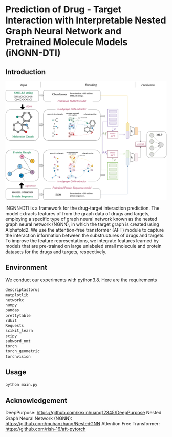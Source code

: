 # Prediction of Drug - Target Interaction with Interpretable Nested Graph Neural Network and Pretrained Molecule Models (iNGNN-DTI)
## Introduction
![image](https://github.com/syan1992/iNGNN-DTI/blob/master/figure/archi.png)

iNGNN-DTI is a framework for the drug-target interaction prediction. The model extracts features of from the graph data of drugs and targets, employing a specific type of graph neural network known as the nested graph neural network (NGNN), in which the target graph is created using Alphafold2. We use the attention-free transformer (AFT) module to capture the interaction information between the substructures of drugs and targets. To improve the feature representations, we integrate features learned by models that are pre-trained on large unlabeled small molecule and protein datasets for the drugs and targets, respectively. 

## Environment
We conduct our experiments with python3.8. Here are the requirements
```
descriptastorus
matplotlib
networkx
numpy
pandas
prettytable
rdkit
Requests
scikit_learn
scipy
subword_nmt
torch
torch_geometric
torchvision
```

## Usage

```
python main.py
```

## Acknowledgement
DeepPurpose: https://github.com/kexinhuang12345/DeepPurpose
Nested Graph Neural Network (NGNN): https://github.com/muhanzhang/NestedGNN
Attention Free Transformer: https://github.com/rish-16/aft-pytorch

